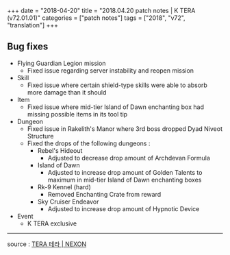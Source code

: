 +++
date = "2018-04-20"
title = "2018.04.20 patch notes | K TERA (v72.01.01)"
categories = ["patch notes"]
tags = ["2018", "v72", "translation"]
+++

## Bug fixes

- Flying Guardian Legion mission
  - Fixed issue regarding server instability and reopen mission
- Skill
  - Fixed issue where certain shield-type skills were able to absorb more damage than it should
- Item
  - Fixed issue where mid-tier Island of Dawn enchanting box had missing possible items in its tool tip
- Dungeon
  - Fixed issue in Rakelith's Manor where 3rd boss dropped Dyad Niveot Structure
  - Fixed the drops of the following dungeons :
    - Rebel's Hideout
      - Adjusted to decrease drop amount of Archdevan Formula
    - Island of Dawn
      - Adjusted to increase drop amount of Golden Talents to maximum in mid-tier Island of Dawn enchanting boxes
    - Rk-9 Kennel (hard)
      - Removed Enchanting Crate from reward
    - Sky Cruiser Endeavor
      - Adjusted to increase drop amount of Hypnotic Device
- Event
  - K TERA exclusive

----

source : [TERA 테라 | NEXON](http://tera.nexon.com/news/update/view.aspx?n4articlesn=329)
